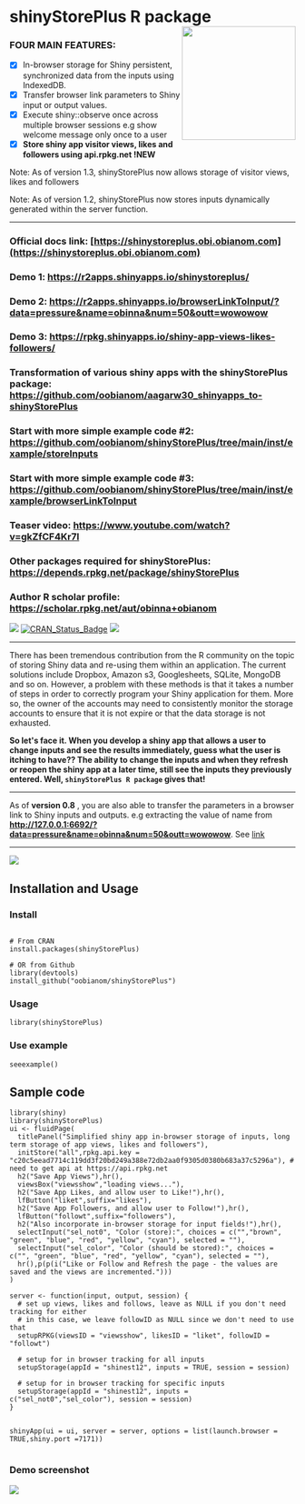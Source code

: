 # shinyStorePlus R package <img src="https://shinystoreplus.obi.obianom.com/hex-shinyStorePlus.png" align="right" width="200">

### FOUR MAIN FEATURES: 

 - [x] In-browser storage for Shiny persistent, synchronized data from the inputs using IndexedDB. 
 - [x] Transfer browser link parameters to Shiny input or output values.
 - [x] Execute shiny::observe once across multiple browser sessions e.g show welcome message only once to a user
 - [x] __Store shiny app visitor views, likes and followers using api.rpkg.net !NEW__

Note: As of version 1.3, shinyStorePlus now allows storage of visitor views, likes and followers

Note: As of version 1.2, shinyStorePlus now stores inputs dynamically generated within the server function.

---------------------------------------------------------------------------------------

### Official docs link: [https://shinystoreplus.obi.obianom.com](https://shinystoreplus.obi.obianom.com)

### Demo 1: https://r2apps.shinyapps.io/shinystoreplus/
### Demo 2: https://r2apps.shinyapps.io/browserLinkToInput/?data=pressure&name=obinna&num=50&outt=wowowow
### Demo 3: https://rpkg.shinyapps.io/shiny-app-views-likes-followers/

### Transformation of various shiny apps with the shinyStorePlus package: https://github.com/oobianom/aagarw30_shinyapps_to-shinyStorePlus

### Start with more simple example code #2: https://github.com/oobianom/shinyStorePlus/tree/main/inst/example/storeInputs

### Start with more simple example code #3: https://github.com/oobianom/shinyStorePlus/tree/main/inst/example/browserLinkToInput

### Teaser video: https://www.youtube.com/watch?v=gkZfCF4Kr7I

### Other packages required for shinyStorePlus: https://depends.rpkg.net/package/shinyStorePlus 

### Author R scholar profile: https://scholar.rpkg.net/aut/obinna+obianom 

[![](https://rpkg.net/pub-age/shinyStorePlus)](https://rpkg.net/package/shinyStorePlus)
[![CRAN\_Status\_Badge](https://www.r-pkg.org/badges/version/shinyStorePlus)](https://cran.r-project.org/package=shinyStorePlus) [![](https://cranlogs.r-pkg.org/badges/grand-total/shinyStorePlus)](https://cran.r-project.org/package=shinyStorePlus) 




-------------------------------------------------------------------------------------------------

There has been tremendous contribution from the R community on the topic of storing Shiny data and re-using them within an application. The current solutions include Dropbox, Amazon s3, Googlesheets, SQLite, MongoDB and so on. However, a problem with these methods is that it takes a number of steps in order to correctly program your Shiny application for them. More so, the owner of the accounts may need to consistently monitor the storage accounts to ensure that it is not expire or that the data storage is not exhausted. 

__So let's face it. When you develop a shiny app that allows a user to change inputs and see the results immediately, guess what the user is itching to have?? The ability to change the inputs and when they refresh or reopen the shiny app at a later time, still see the inputs they previously entered. Well, <code>shinyStorePlus R package</code> gives that!__

----------------------------------------------------------------------------------------------

As of __version 0.8__ , you are also able to transfer the parameters in a browser link to Shiny inputs and outputs. e.g extracting the value of name from __http://127.0.0.1:6692/?data=pressure&name=obinna&num=50&outt=wowowow__. See [link](https://shinystoreplus.obi.obianom.com/articles/shinystoreplus_v08.html)

-------------------------------------------------------------------------------------------------

![](https://shinystoreplus.obi.obianom.com/shinystoreplus-2.png)

## Installation and Usage

### Install

```{r shinyStorePlus}

# From CRAN
install.packages(shinyStorePlus)

# OR from Github
library(devtools)
install_github("oobianom/shinyStorePlus")

```

### Usage

`library(shinyStorePlus)`

### Use example

`seeexample()`

## Sample code

```
library(shiny)
library(shinyStorePlus)
ui <- fluidPage(
  titlePanel("Simplified shiny app in-browser storage of inputs, long term storage of app views, likes and followers"),
  initStore("all",rpkg.api.key = "c20c5eead7714c119dd3f20bd249a388e72db2aa0f9305d0380b683a37c5296a"), # need to get api at https://api.rpkg.net
  h2("Save App Views"),hr(),
  viewsBox("viewsshow","loading views..."),
  h2("Save App Likes, and allow user to Like!"),hr(),
  lfButton("liket",suffix="likes"),
  h2("Save App Followers, and allow user to Follow!"),hr(),
  lfButton("followt",suffix="followers"),
  h2("Also incorporate in-browser storage for input fields!"),hr(),
  selectInput("sel_not0", "Color (store):", choices = c("","brown", "green", "blue", "red", "yellow", "cyan"), selected = ""),
  selectInput("sel_color", "Color (should be stored):", choices = c("", "green", "blue", "red", "yellow", "cyan"), selected = ""),
  hr(),p(p(i("Like or Follow and Refresh the page - the values are saved and the views are incremented.")))
)

server <- function(input, output, session) {
  # set up views, likes and follows, leave as NULL if you don't need tracking for either
  # in this case, we leave followID as NULL since we don't need to use that
  setupRPKG(viewsID = "viewsshow", likesID = "liket", followID = "followt")

  # setup for in browser tracking for all inputs
  setupStorage(appId = "shinest12", inputs = TRUE, session = session)

  # setup for in browser tracking for specific inputs
  setupStorage(appId = "shinest12", inputs = c("sel_not0","sel_color"), session = session)
}


shinyApp(ui = ui, server = server, options = list(launch.browser = TRUE,shiny.port =7171))


```


### Demo screenshot

![](https://shinystoreplus.obi.obianom.com/shinystoreplus_demo.png)
